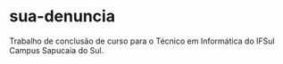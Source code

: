 # sua-denuncia
 Trabalho de conclusão de curso para o Técnico em Informática do IFSul Campus Sapucaia do Sul.
